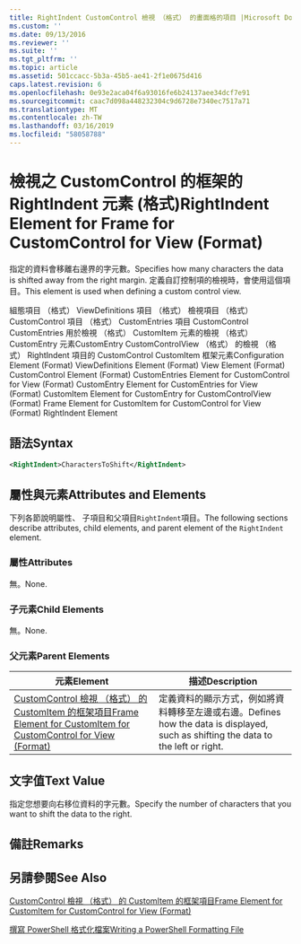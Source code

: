 ```yaml
---
title: RightIndent CustomControl 檢視 （格式） 的畫面格的項目 |Microsoft Docs
ms.custom: ''
ms.date: 09/13/2016
ms.reviewer: ''
ms.suite: ''
ms.tgt_pltfrm: ''
ms.topic: article
ms.assetid: 501ccacc-5b3a-45b5-ae41-2f1e0675d416
caps.latest.revision: 6
ms.openlocfilehash: 0e93e2aca04f6a93016fe6b24137aee34dcf7e91
ms.sourcegitcommit: caac7d098a448232304c9d6728e7340ec7517a71
ms.translationtype: MT
ms.contentlocale: zh-TW
ms.lasthandoff: 03/16/2019
ms.locfileid: "58058788"
---
```

# <a name="rightindent-element-for-frame-for-customcontrol-for-view-format"></a><span data-ttu-id="10e27-102">檢視之 CustomControl 的框架的 RightIndent 元素 (格式)</span><span class="sxs-lookup"><span data-stu-id="10e27-102">RightIndent Element for Frame for CustomControl for View (Format)</span></span>

<span data-ttu-id="10e27-103">指定的資料會移離右邊界的字元數。</span><span class="sxs-lookup"><span data-stu-id="10e27-103">Specifies how many characters the data is shifted away from the right margin.</span></span> <span data-ttu-id="10e27-104">定義自訂控制項的檢視時，會使用這個項目。</span><span class="sxs-lookup"><span data-stu-id="10e27-104">This element is used when defining a custom control view.</span></span>

<span data-ttu-id="10e27-105">組態項目 （格式） ViewDefinitions 項目 （格式） 檢視項目 （格式） CustomControl 項目 （格式） CustomEntries 項目 CustomControl CustomEntries 用於檢視 （格式） CustomItem 元素的檢視 （格式） CustomEntry 元素CustomEntry CustomControlView （格式） 的檢視 （格式） RightIndent 項目的 CustomControl CustomItem 框架元素</span><span class="sxs-lookup"><span data-stu-id="10e27-105">Configuration Element (Format) ViewDefinitions Element (Format) View Element (Format) CustomControl Element (Format) CustomEntries Element for CustomControl for View (Format) CustomEntry Element for CustomEntries for View (Format) CustomItem Element for CustomEntry for CustomControlView (Format) Frame Element for CustomItem for CustomControl for View (Format) RightIndent Element</span></span>

## <a name="syntax"></a><span data-ttu-id="10e27-106">語法</span><span class="sxs-lookup"><span data-stu-id="10e27-106">Syntax</span></span>

```xml
<RightIndent>CharactersToShift</RightIndent>
```

## <a name="attributes-and-elements"></a><span data-ttu-id="10e27-107">屬性與元素</span><span class="sxs-lookup"><span data-stu-id="10e27-107">Attributes and Elements</span></span>

<span data-ttu-id="10e27-108">下列各節說明屬性、 子項目和父項目`RightIndent`項目。</span><span class="sxs-lookup"><span data-stu-id="10e27-108">The following sections describe attributes, child elements, and parent element of the `RightIndent` element.</span></span>

### <a name="attributes"></a><span data-ttu-id="10e27-109">屬性</span><span class="sxs-lookup"><span data-stu-id="10e27-109">Attributes</span></span>

<span data-ttu-id="10e27-110">無。</span><span class="sxs-lookup"><span data-stu-id="10e27-110">None.</span></span>

### <a name="child-elements"></a><span data-ttu-id="10e27-111">子元素</span><span class="sxs-lookup"><span data-stu-id="10e27-111">Child Elements</span></span>

<span data-ttu-id="10e27-112">無。</span><span class="sxs-lookup"><span data-stu-id="10e27-112">None.</span></span>

### <a name="parent-elements"></a><span data-ttu-id="10e27-113">父元素</span><span class="sxs-lookup"><span data-stu-id="10e27-113">Parent Elements</span></span>

|<span data-ttu-id="10e27-114">元素</span><span class="sxs-lookup"><span data-stu-id="10e27-114">Element</span></span>|<span data-ttu-id="10e27-115">描述</span><span class="sxs-lookup"><span data-stu-id="10e27-115">Description</span></span>|
|-------------|-----------------|
|[<span data-ttu-id="10e27-116">CustomControl 檢視 （格式） 的 CustomItem 的框架項目</span><span class="sxs-lookup"><span data-stu-id="10e27-116">Frame Element for CustomItem for CustomControl for View (Format)</span></span>](./frame-element-for-customitem-for-customcontrol-for-view-format.md)|<span data-ttu-id="10e27-117">定義資料的顯示方式，例如將資料轉移至左邊或右邊。</span><span class="sxs-lookup"><span data-stu-id="10e27-117">Defines how the data is displayed, such as shifting the data to the left or right.</span></span>|

## <a name="text-value"></a><span data-ttu-id="10e27-118">文字值</span><span class="sxs-lookup"><span data-stu-id="10e27-118">Text Value</span></span>

<span data-ttu-id="10e27-119">指定您想要向右移位資料的字元數。</span><span class="sxs-lookup"><span data-stu-id="10e27-119">Specify the number of characters that you want to shift the data to the right.</span></span>

## <a name="remarks"></a><span data-ttu-id="10e27-120">備註</span><span class="sxs-lookup"><span data-stu-id="10e27-120">Remarks</span></span>

## <a name="see-also"></a><span data-ttu-id="10e27-121">另請參閱</span><span class="sxs-lookup"><span data-stu-id="10e27-121">See Also</span></span>

[<span data-ttu-id="10e27-122">CustomControl 檢視 （格式） 的 CustomItem 的框架項目</span><span class="sxs-lookup"><span data-stu-id="10e27-122">Frame Element for CustomItem for CustomControl for View (Format)</span></span>](./frame-element-for-customitem-for-customcontrol-for-view-format.md)

[<span data-ttu-id="10e27-123">撰寫 PowerShell 格式化檔案</span><span class="sxs-lookup"><span data-stu-id="10e27-123">Writing a PowerShell Formatting File</span></span>](./writing-a-powershell-formatting-file.md)
